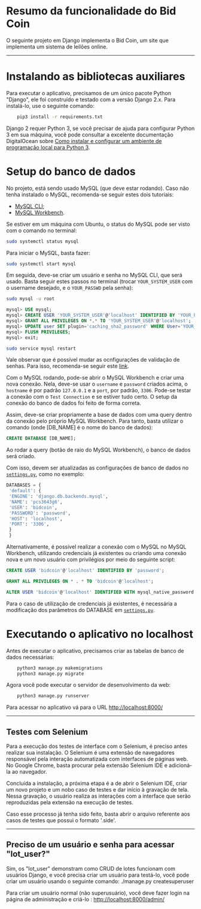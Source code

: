 # Resumo da funcionalidade do Bid Coin

O seguinte projeto em Django implementa o Bid Coin, um site que implementa um sistema de leilões online.

---

# Instalando as bibliotecas auxiliares
Para executar o aplicativo, precisamos de um único pacote Python "Django", ele foi construído e testado com a versão Django 2.x. Para instalá-lo, use o seguinte comando:

```bash
    pip3 install -r requirements.txt
```

Django 2 requer Python 3, se você precisar de ajuda para configurar Python 3 em sua máquina, você pode consultar a excelente documentação DigitalOcean sobre [Como instalar e configurar um ambiente de programação local para Python 3](https://www.digitalocean.com/community/tutorial_series/how-to-install-and-set-up-a-local-programming-environment-for-python-3).

# Setup do banco de dados

No projeto, está sendo usado MySQL (que deve estar rodando). Caso não tenha instalado o MySQL, recomenda-se seguir estes dois tutoriais:
- [MySQL CLI](https://docs.rackspace.com/support/how-to/install-mysql-server-on-the-ubuntu-operating-system/);
- [MySQL Workbench](https://www.edivaldobrito.com.br/como-instalar-o-instalar-mysql-workbench-no-ubuntu-e-derivados/).

Se estiver em um máquina com Ubuntu, o status do MySQL pode ser visto com o comando no terminal:
```bash
sudo systemctl status mysql
```

Para iniciar o MySQL, basta fazer:
```bash
sudo systemctl start mysql
```

Em seguida, deve-se criar um usuário e senha no MySQL CLI, que será usado. Basta seguir estes passos no terminal (trocar `YOUR_SYSTEM_USER` com o username desejado, e o `YOUR_PASSWD` pela senha):

```bash
sudo mysql -u root
```

```SQL
mysql> USE mysql;
mysql> CREATE USER 'YOUR_SYSTEM_USER'@'localhost' IDENTIFIED BY 'YOUR_PASSWD';
mysql> GRANT ALL PRIVILEGES ON *.* TO 'YOUR_SYSTEM_USER'@'localhost';
mysql> UPDATE user SET plugin='caching_sha2_password' WHERE User='YOUR_SYSTEM_USER';
mysql> FLUSH PRIVILEGES;
mysql> exit;
```

```bash
sudo service mysql restart
```

Vale observar que é possível mudar as ocnfigurações de validação de senhas. Para isso, recomenda-se seguir este [link](https://stackoverflow.com/questions/43094726/your-password-does-not-satisfy-the-current-policy-requirements).


Com o MySQL rodando, pode-se abrir o MySQL Workbench e criar uma nova conexão. Nela, deve-se usar o `username` e `password` criados acima, o `hostname` é por padrão `127.0.0.1` e a `port`, por padrão, `3306`. Pode-se testar a conexão com o `Test Connection` e se estiver tudo certo. O setup da conexão do banco de dados foi feito de forma correta.

Assim, deve-se criar propriamente a base de dados com uma query dentro da conexão pelo próprio MySQL Workbench. Para tanto, basta utilizar o comando (onde [DB_NAME] é o nome do banco de dados):
```SQL
CREATE DATABASE [DB_NAME];
```
Ao rodar a query (botão de raio do MySQL Workbench), o banco de dados será criado.

Com isso, devem ser atualizadas as configurações de banco de dados no [`settings.py`](./apps/settings.py), como no exemplo:

```python
DATABASES = {
 'default': {
 'ENGINE': 'django.db.backends.mysql',
 'NAME': 'pcs3643g6',
 'USER': 'bidcoin',
 'PASSWORD': 'password',
 'HOST': 'localhost',
 'PORT': '3306',
 }
 } 
```

Alternativamente, é possível realizar a conexão com o MySQL no MySQL Workbench, utilizando credenciais já existentes ou criando uma conexão nova e um novo usuário com privilégios por meio do seguinte script:

```SQL
CREATE USER 'bidcoin'@'localhost' IDENTIFIED BY 'password';

GRANT ALL PRIVILEGES ON * . * TO 'bidcoin'@'localhost';

ALTER USER 'bidcoin'@'localhost' IDENTIFIED WITH mysql_native_password BY 'password';
```

Para o caso de utilização de credenciais já existentes, é necessária a modificação dos parâmetros do DATABASE em [`settings.py`](./apps/settings.py).



# Executando o aplicativo no localhost

Antes de executar o aplicativo, precisamos criar as tabelas de banco de dados necessárias:

```bash
    python3 manage.py makemigrations
    python3 manage.py migrate
```

Agora você pode executar o servidor de desenvolvimento da web:

```bash
    python3 manage.py runserver
```

Para acessar no aplicativo vá para o URL <http://localhost:8000/>

---

## Testes com Selenium

Para a execução dos testes de interface com o Selenium, é preciso antes realizar sua instalação. O Selenium é uma extensão de navegadores responsável pela interação automatizada com interfaces de páginas web. No Google Chrome, basta procurar pela extensão Selenium IDE e adicioná-la ao navegador.

Concluída a instalação, a próxima etapa é a de abrir o Selenium IDE, criar um novo projeto e um nobo caso de testes e dar início à gravação de tela. Nessa gravação, o usuário realiza as interações com a interface que serão reproduzidas pela extensão na execução de testes.

Caso esse processo já tenha sido feito, basta abrir o arquivo referente aos casos de testes que possui o formato '.side'.

---

## Preciso de um usuário e senha para acessar "lot\_user?"

Sim, os "lot\_user" demonstram como CRUD de lotes funcionam com usuários Django, e você precisa criar um usuário para testá-lo,
você pode criar um usuário usando o seguinte comando:
    ./manage.py createsuperuser

Para criar um usuário normal (não superusuário), você deve fazer login na página de administração e criá-lo
: <http://localhost:8000/admin/>
